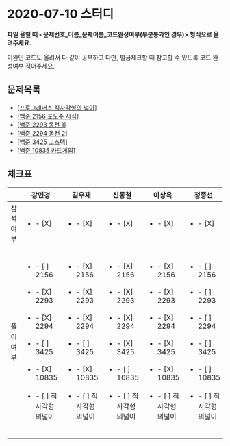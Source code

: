 # 2020-07-10 스터디

**파일 올릴 때 <문제번호\_이름\_문제이름_코드완성여부(부분통과인 경우)> 형식으로 올려주세요.**

미완인 코드도 올려서 다 같이 공부하고 다만, 벌금체크할 때 참고할 수 있도록 코드 완성여부 적어주세요.



## 문제목록

- [[프로그래머스 직사각형의 넓이]](https://programmers.co.kr/learn/courses/30/lessons/12974?language=cpp)
- [[백준 2156 포도주 시식]](https://www.acmicpc.net/problem/2156)
- [[백준 2293 동전 1]](https://www.acmicpc.net/problem/2293)
- [[백준 2294 동전 2]](https://www.acmicpc.net/problem/2294)
- [[백준 3425 고스택]](https://www.acmicpc.net/problem/3425)
- [[백준 10835 카드게임]](https://www.acmicpc.net/problem/10835)



## 체크표

|           | 강민경                                                       | 김우재                                                       | 신동철                                                       | 이상옥                                                       | 정종선                                                       | 진예진                                                       |
| --------- | ------------------------------------------------------------ | ------------------------------------------------------------ | ------------------------------------------------------------ | ------------------------------------------------------------ | ------------------------------------------------------------ | ------------------------------------------------------------ |
| 참석여부  | <ul><li>- [X] </li></ul>                                     | <ul><li>- [X] </li></ul>                                     | <ul><li>- [X] </li></ul>                                     | <ul><li>- [X] </li></ul>                                     | <ul><li>- [X] </li></ul>                                     | <ul><li>- [X] </li></ul>                                     |
| 풀이 여부 | <ul><br/>    <li>- [ ] 2156</li><br/>    <li>- [X] 2293</li><br/>	<li>- [X] 2294</li><br/>    <li>- [ ] 3425</li><br/>    <li>- [X] 10835</li><br/>    <li>- [ ] 직사각형의넓이</li><br/></ul> | <ul><br/>    <li>- [X] 2156</li><br/>    <li>- [X] 2293</li><br/>	<li>- [X] 2294</li><br/>    <li>- [ ] 3425</li><br/>    <li>- [X] 10835</li><br/>    <li>- [ ] 직사각형의넓이</li><br/></ul> | <ul><br/>    <li>- [X] 2156</li><br/>    <li>- [X] 2293</li><br/>	<li>- [X] 2294</li><br/>    <li>- [X] 3425</li><br/>    <li>- [ ] 10835</li><br/>    <li>- [ ] 직사각형의넓이</li><br/></ul> | <ul><br/>    <li>- [X] 2156</li><br/>    <li>- [X] 2293</li><br/>	<li>- [X] 2294</li><br/>    <li>- [X] 3425</li><br/>    <li>- [X] 10835</li><br/>    <li>- [ ] 직사각형의넓이</li><br/></ul> | <ul><br/>    <li>- [ ] 2156</li><br/>    <li>- [ ] 2293</li><br/>	<li>- [ ] 2294</li><br/>    <li>- [ ] 3425</li><br/>    <li>- [ ] 10835</li><br/>    <li>- [ ] 직사각형의넓이</li><br/></ul> | <ul><br/>    <li>- [ ] 2156</li><br/>    <li>- [X] 2293</li><br/>	<li>- [X] 2294</li><br/>    <li>- [ ] 3425</li><br/>    <li>- [X] 10835</li><br/>    <li>- [ ] 직사각형의넓이</li><br/></ul> |

